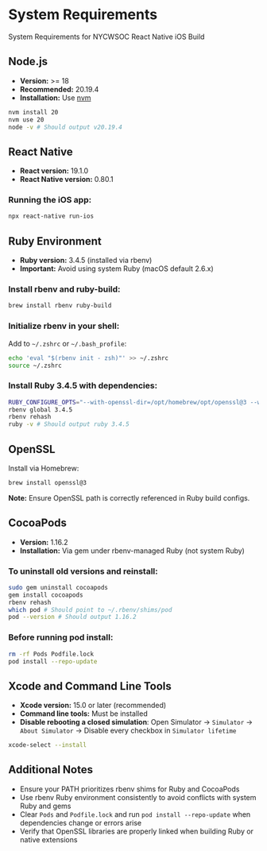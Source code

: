 # System Requirements

System Requirements for NYCWSOC React Native iOS Build

## Node.js

- **Version:** >= 18
- **Recommended:** 20.19.4
- **Installation:** Use [nvm](https://github.com/nvm-sh/nvm)

```bash
nvm install 20
nvm use 20
node -v # Should output v20.19.4
```

## React Native

- **React version:** 19.1.0
- **React Native version:** 0.80.1

### Running the iOS app:

```bash
npx react-native run-ios
```

## Ruby Environment

- **Ruby version:** 3.4.5 (installed via rbenv)
- **Important:** Avoid using system Ruby (macOS default 2.6.x)

### Install rbenv and ruby-build:

```bash
brew install rbenv ruby-build
```

### Initialize rbenv in your shell:

Add to `~/.zshrc` or `~/.bash_profile`:

```bash
echo 'eval "$(rbenv init - zsh)"' >> ~/.zshrc
source ~/.zshrc
```

### Install Ruby 3.4.5 with dependencies:

```bash
RUBY_CONFIGURE_OPTS="--with-openssl-dir=/opt/homebrew/opt/openssl@3 --with-libyaml-dir=/opt/homebrew/opt/libyaml --with-readline-dir=/opt/homebrew/opt/readline" rbenv install 3.4.5
rbenv global 3.4.5
rbenv rehash
ruby -v # Should output ruby 3.4.5
```

## OpenSSL

Install via Homebrew:

```bash
brew install openssl@3
```

**Note:** Ensure OpenSSL path is correctly referenced in Ruby build configs.

## CocoaPods

- **Version:** 1.16.2
- **Installation:** Via gem under rbenv-managed Ruby (not system Ruby)

### To uninstall old versions and reinstall:

```bash
sudo gem uninstall cocoapods
gem install cocoapods
rbenv rehash
which pod # Should point to ~/.rbenv/shims/pod
pod --version # Should output 1.16.2
```

### Before running pod install:

```bash
rm -rf Pods Podfile.lock
pod install --repo-update
```

## Xcode and Command Line Tools

- **Xcode version:** 15.0 or later (recommended)
- **Command line tools:** Must be installed
- **Disable rebooting a closed simulation**: Open Simulator -> `Simulator` -> `About Simulator` -> Disable every checkbox in `Simulator lifetime`

```bash
xcode-select --install
```

## Additional Notes

- Ensure your PATH prioritizes rbenv shims for Ruby and CocoaPods
- Use rbenv Ruby environment consistently to avoid conflicts with system Ruby and gems
- Clear `Pods` and `Podfile.lock` and run `pod install --repo-update` when dependencies change or errors arise
- Verify that OpenSSL libraries are properly linked when building Ruby or native extensions